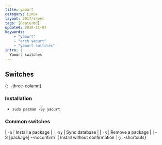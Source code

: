 ```yaml
---
title: yaourt
category: Linux
layout: 2017/sheet
tags: [Featured]
updated: 2018-11-04
keywords:
    - "yaourt"
    - "arch yaourt"
    - "yaourt switches"
intro: |
  Yaourt switches 
---
```


Switches
---------
{: .-three-column}

### Installation

+ `sudo pacman -Sy yaourt` 

### Common switches

| `-S` | Install a package |
| `-Sy` | Sync database |
| `-R` | Remove a package |
| -S [package] --noconfirm` | Install without confirmation |
{: .-shortcuts}